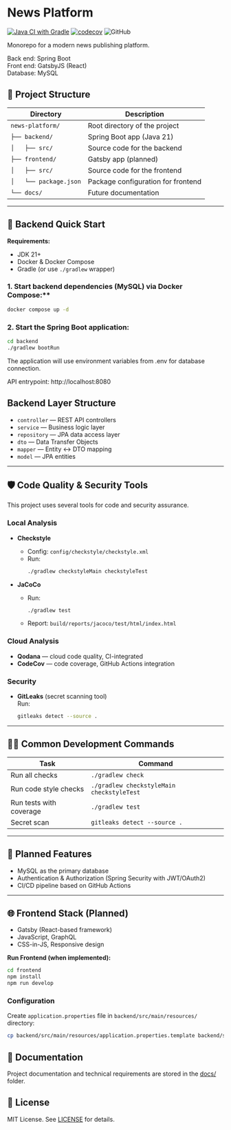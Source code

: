 # News Platform

[![Java CI with Gradle](https://github.com/rkonoplev/news-platform/actions/workflows/gradle-ci.yml/badge.svg)](https://github.com/rkonoplev/news-platform/actions/workflows/gradle-ci.yml)
[![codecov](https://codecov.io/gh/rkonoplev/news-platform/graph/badge.svg?token=YOUR_TOKEN)](https://codecov.io/gh/rkonoplev/news-platform)
![GitHub](https://img.shields.io/github/license/rkonoplev/news-platform)

Monorepo for a modern news publishing platform.

Back end: Spring Boot  
Front end: GatsbyJS (React)  
Database: MySQL

## 📂 Project Structure

| Directory              | Description                        |
|------------------------|------------------------------------|
| `news-platform/`       | Root directory of the project      |
| `├── backend/`         | Spring Boot app (Java 21)          |
| `│   ├── src/`         | Source code for the backend        |
| `├── frontend/`        | Gatsby app (planned)               |
| `│   ├── src/`         | Source code for the frontend       |
| `│   └── package.json` | Package configuration for frontend |
| `└── docs/`            | Future documentation               |


---

## 🚀 Backend Quick Start

**Requirements:**
- JDK 21+
- Docker & Docker Compose
- Gradle (or use `./gradlew` wrapper)

### 1. Start backend dependencies (MySQL) via Docker Compose:**
```bash
docker compose up -d
```

### 2. Start the Spring Boot application:

```bash
cd backend
./gradlew bootRun
```
The application will use environment variables from .env for database connection.

API entrypoint: http://localhost:8080

## Backend Layer Structure

- `controller` — REST API controllers
- `service` — Business logic layer
- `repository` — JPA data access layer
- `dto` — Data Transfer Objects
- `mapper` — Entity ↔ DTO mapping
- `model` — JPA entities

---

## 🛡️ Code Quality & Security Tools

This project uses several tools for code and security assurance.

### Local Analysis

- **Checkstyle**
    - Config: `config/checkstyle/checkstyle.xml`
    - Run:
      ```bash
      ./gradlew checkstyleMain checkstyleTest
      ```

- **JaCoCo**
    - Run:
      ```bash
      ./gradlew test
      ```  
    - Report: `build/reports/jacoco/test/html/index.html`

### Cloud Analysis

- **Qodana** — cloud code quality, CI-integrated
- **CodeCov** — code coverage, GitHub Actions integration

### Security

- **GitLeaks** (secret scanning tool)  
  Run:
  ```bash
  gitleaks detect --source .

---

## 🧑‍💻 Common Development Commands

| Task                    | Command                                   |
|-------------------------|-------------------------------------------|
| Run all checks          | `./gradlew check`                         |
| Run code style checks   | `./gradlew checkstyleMain checkstyleTest` |
| Run tests with coverage | `./gradlew test`                          |
| Secret scan             | `gitleaks detect --source .`              |

---

## 📌 Planned Features

- MySQL as the primary database
- Authentication & Authorization (Spring Security with JWT/OAuth2)
- CI/CD pipeline based on GitHub Actions

---

## 🌐 Frontend Stack (Planned)

- Gatsby (React-based framework)
- JavaScript, GraphQL
- CSS-in-JS, Responsive design

**Run Frontend (when implemented):**
```bash
cd frontend
npm install
npm run develop
```
### Configuration
Create `application.properties` file in `backend/src/main/resources/` directory:
```bash
cp backend/src/main/resources/application.properties.template backend/src/main/resources/application.properties
```

## 📖 Documentation
Project documentation and technical requirements are stored in the [docs/](docs/) folder.

## 📜 License
MIT License. See [LICENSE](LICENSE) for details.
